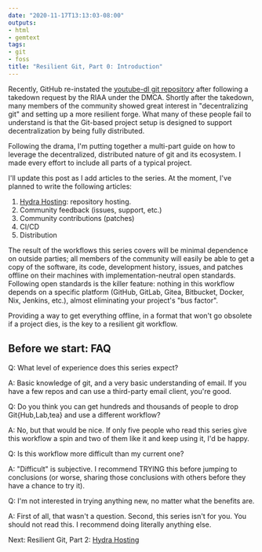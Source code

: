 ```yaml
---
date: "2020-11-17T13:13:03-08:00"
outputs:
- html
- gemtext
tags:
- git
- foss
title: "Resilient Git, Part 0: Introduction"
---
```


Recently, GitHub re-instated the [youtube-dl git
repository](https://github.com/ytdl-org/youtube-dl) after following a takedown
request by the RIAA under the DMCA. Shortly after the takedown, many members of the
community showed great interest in "decentralizing git" and setting up a more
resilient forge. What many of these people fail to understand is that the Git-based
project setup is designed to support decentralization by being fully distributed.

Following the drama, I'm putting together a multi-part guide on how to leverage the
decentralized, distributed nature of git and its ecosystem. I made every effort to
include all parts of a typical project.

I'll update this post as I add articles to the series. At the moment, I've planned to
write the following articles:

1.  [Hydra Hosting](../../../2020/11/18/git-workflow-1.html): repository hosting.
2.  Community feedback (issues, support, etc.)
3.  Community contributions (patches)
4.  CI/CD
5.  Distribution

The result of the workflows this series covers will be minimal dependence on outside
parties; all members of the community will easily be able to get a copy of the
software, its code, development history, issues, and patches offline on their
machines with implementation-neutral open standards. Following open standards is the
killer feature: nothing in this workflow depends on a specific platform (GitHub,
GitLab, Gitea, Bitbucket, Docker, Nix, Jenkins, etc.), almost eliminating your
project's "bus factor".

Providing a way to get everything offline, in a format that won't go obsolete if a
project dies, is the key to a resilient git workflow.

## Before we start: FAQ

Q: What level of experience does this series expect?

A: Basic knowledge of git, and a very basic understanding of email. If you have a few
repos and can use a third-party email client, you're good.

Q: Do you think you can get hundreds and thousands of people to drop Git{Hub,Lab,tea}
and use a different workflow?

A: No, but that would be nice. If only five people who read this series give this
workflow a spin and two of them like it and keep using it, I'd be happy.

Q: Is this workflow more difficult than my current one?

A: "Difficult" is subjective. I recommend TRYING this before jumping to conclusions
(or worse, sharing those conclusions with others before they have a chance to try
it).

Q: I'm not interested in trying anything new, no matter what the benefits are.

A: First of all, that wasn't a question. Second, this series isn't for you. You
should not read this. I recommend doing literally anything else.

Next: Resilient Git, Part 2: [Hydra Hosting](../../../2020/11/18/git-workflow-1.html)
